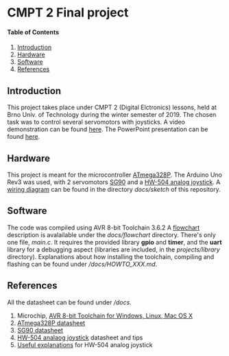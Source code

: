 
# CMPT 2 Final project

#### Table of Contents

1. [Introduction](#introduction)
2. [Hardware](#hardware)
3. [Software](#software)
4. [References](#references)


## Introduction

This project takes place under CMPT 2 (Digital Elctronics) lessons, held at Brno Univ. of Technology during the winter semester of 2019. The chosen task was to control several servomotors with joysticks. A video demonstration can be found [here](https://photos.google.com/share/AF1QipMdpGbvYN99597vpX2I2iQgWYrYtQ_Slmrb9rP06C0bkLe5C2c2SOC2XVQtNyGAcw?key=dDFmclJlN3dPSGxSQUx2NzhiX2pqblhRV3hVTk5B). The PowerPoint presentation can be found [here](https://github.com/Nyrdann/Digital-electronics-2/blob/master/docs/Digital%20electronics%202%20project.pptx).

## Hardware

This project is meant for the microcontroller [ATmega328P](https://www.microchip.com/wwwproducts/en/ATmega328p).
    The Arduino Uno Rev3 was used, with 2 servomotors [SG90](https://arduino-shop.cz/arduino/5461-servo-motor-9g-sg90-4.2v-6v.html) and a [HW-504 analog joystick](https://arduino-shop.cz/arduino/884-arduino-joystick-ps2.html). 
A [wiring diagram](https://github.com/Nyrdann/Digital-electronics-2/blob/master/docs/sketch/connection%20sketch.png) can be found in the directory *docs/sketch* of this repository. 


## Software
The code was compiled using AVR 8-bit Toolchain 3.6.2
A [flowchart](https://github.com/Nyrdann/Digital-electronics-2/blob/master/docs/flowchart/CMPT_project.png) description is avalailable under the *docs/flowchart* directory. 
There's only one file, *main.c*. It requires the provided library **gpio** and **timer**, and the **uart** library for a debugging aspect (libraries are included, in the *projects/library* directory).
Explanations about how installing the toolchain, compiling and flashing can be found under */docs/HOWTO_XXX.md*.

## References

All the datasheet can be found under */docs*.
1. Microchip, [AVR 8-bit Toolchain for Windows, Linux, Mac OS X](https://www.microchip.com/mplab/avr-support/avr-and-arm-toolchains-c-compilers)
2. [ATmega328P datasheet](http://ww1.microchip.com/downloads/en/DeviceDoc/ATmega48A-PA-88A-PA-168A-PA-328-P-DS-DS40002061A.pdf)
3. [SG90 datasheet](http://www.ee.ic.ac.uk/pcheung/teaching/DE1_EE/stores/sg90_datasheet.pdf)
4. [HW-504 analaog joystick](http://www.energiazero.org/arduino_sensori/joystick_module.pdf) datasheet and tips
5. [Useful explanations](https://docs.isy.liu.se/pub/VanHeden/DataSheets/Analog_Joystick.pdf) for HW-504 analog joystick
